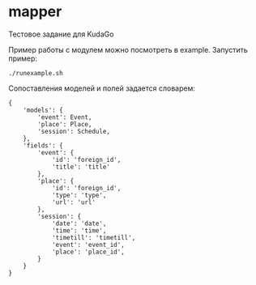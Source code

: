 # mapper
Тестовое задание для KudaGo

Пример работы с модулем можно посмотреть в example.
Запустить пример:
```
./runexample.sh
```

Сопоставления моделей и полей задается словарем:
```
{
	'models': {
		'event': Event,
		'place': Place,
		'session': Schedule,
	},
	'fields': {
		'event': {
			'id': 'foreign_id',
			'title': 'title'
		},
		'place': {
			'id': 'foreign_id',
			'type': 'type',
			'url': 'url'
		},
		'session': {
			'date': 'date',
			'time': 'time',
			'timetill': 'timetill',
			'event': 'event_id',
			'place': 'place_id',
		}
	}
}
```
